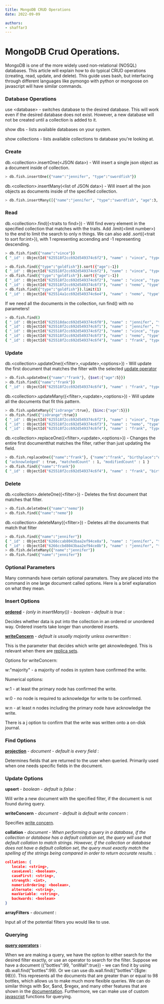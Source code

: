 ```yaml
---
title: MongoDB CRUD Operations
date: 2022-09-09

authors:
- shaffar3
---
```


# MongoDB Crud Operations.
MongoDB is one of the more widely used non-relational (NOSQL) databases. This article will explain how to do typical CRUD operations (creating, read, update, and delete). This guide uses bash, but interfacing through different languages like pymongo with python or mongoose on javascript will have similar commands.

### Database Operations
use \<database\> - switches database to the desired database. This will work even if the desired database does not exist. However, a new database will not be created until a collection is added to it.  

show dbs - lists available databases on your system.

show collections - lists available collections to database you're looking at.

### Create

db.\<collection\>.insertOne(\<JSON data\>) - Will insert a single json object as a document inside of collection. 

```bash
> db.fish.insertOne({"name":"jennifer", "type":"swordfish"})
```

db.\<collection\>.insertMany(\<list of JSON data\>) - Will insert all the json objects as documents inside of the specified collection. 

```bash
> db.fish.insertMany([{"name":"jennifer", "type":"swordfish", "age":3, "isOrange":false, "traits":["pretty chill", "likes anime and hiking"]}, {"name":"vince", "type":"goldfish", "age":28, "isOrange":true, "birthplace":"Long Beach"}, {"name":"nemo", "type":"goldfish", "age":6, "isOrange":true}, {"name":"frank", "type":"generic petco fish", "age":4, "isOrange":true}])
```

### Read

db.\<collection\>.find({<traits to find\>}) - Will find every element in the specified collection that matches with the traits. Add .limit(\<limit number\>) to the end to limit the search to only n things. We can also add .sort({\<trait to sort for:int>}), with 1 representing accending and -1 representing descending.


```bash
> db.fish.find({"name":"vince"})
{ "_id" : ObjectId("625518f2cc692d549374c6f2"), "name" : "vince", "type" : "goldfish", "age" : 28, "isOrange" : true, "birthplace" : "Long Beach" }

> db.fish.find({"type":"goldfish"}).sort({"age":-1})
{ "_id" : ObjectId("625518f2cc692d549374c6f2"), "name" : "vince", "type" : "goldfish", "age" : 28, "isOrange" : true, "birthplace" : "Long Beach" }
> db.fish.find({"type":"goldfish"}).sort({"age":-1})
{ "_id" : ObjectId("625518f2cc692d549374c6f2"), "name" : "vince", "type" : "goldfish", "age" : 28, "isOrange" : true, "birthplace" : "Long Beach" }
{ "_id" : ObjectId("625518f2cc692d549374c6f3"), "name" : "nemo", "type" : "goldfish", "age" : 6, "isOrange" : true }
> db.fish.find({"type":"goldfish"}).limit(1)
{ "_id" : ObjectId("625514a1cc692d549374c6e4"), "name" : "nemo", "type" : "goldfish", "age" : 6 }
```
If we need all the documents in the collection, run find() with no parameters!
```bash
> db.fish.find()
{ "_id" : ObjectId("625518dacc692d549374c6f0"), "name" : "jennifer", "type" : "swordfish" }
{ "_id" : ObjectId("625518f2cc692d549374c6f1"), "name" : "jennifer", "type" : "swordfish", "age" : 3, "isOrange" : false, "traits" : [ "pretty chill", "likes anime and hiking" ] }
{ "_id" : ObjectId("625518f2cc692d549374c6f2"), "name" : "vince", "type" : "goldfish", "age" : 28, "isOrange" : true, "birthplace" : "Long Beach" }
{ "_id" : ObjectId("625518f2cc692d549374c6f3"), "name" : "nemo", "type" : "goldfish", "age" : 6, "isOrange" : true }
{ "_id" : ObjectId("625518f2cc692d549374c6f4"), "name" : "frank", "type" : "generic petco fish", "age" : 4, "isOrange" : true }
```


### Update

db.<collection\>.updateOne({<filter\>,\<update\>,\<options\>}) - Will update the first document that matches the filter with the selected [update operator](https://www.mongodb.com/docs/manual/reference/operator/update/#std-label-update-operators)
```bash
> db.fish.updateOne({"name":"frank"}, {$set:{"age":5}})
> db.fish.find({"name":"frank"})
{ "_id" : ObjectId("625518f2cc692d549374c6f4"), "name" : "frank", "type" : "generic petco fish", "age" : 5, "isOrange" : true }
```
db.<collection\>.updateMany({<filter\>,\<update\>,\<options\>}) - Will update all the documents that fit this pattern. 
```bash
> db.fish.updateMany({"isOrange":true}, {$inc:{"age":5}})
> db.fish.find({"isOrange":true})
{ "_id" : ObjectId("625518f2cc692d549374c6f2"), "name" : "vince", "type" : "goldfish", "age" : 33, "isOrange" : true, "birthplace" : "Long Beach" }
{ "_id" : ObjectId("625518f2cc692d549374c6f3"), "name" : "nemo", "type" : "goldfish", "age" : 11, "isOrange" : true }
{ "_id" : ObjectId("625518f2cc692d549374c6f4"), "name" : "frank", "type" : "generic petco fish", "age" : 10, "isOrange" : true }
```
db.<collection\>.replaceOne({<filter\>,\<update\>,\<options\>}) - Changes the entire first documentthat matches the filter, rather than just updating the field. 
```bash
> db.fish.replaceOne({"name":"frank"}, {"name":"frank", "birthplace":"ocean"})
{ "acknowledged" : true, "matchedCount" : 1, "modifiedCount" : 1 }
> db.fish.find({"name":"frank"})
{ "_id" : ObjectId("625518f2cc692d549374c6f4"), "name" : "frank", "birthplace" : "ocean" }
```

### Delete

db.\<collection\>.deleteOne({<filter\>}) - Deletes the first document that matches that filter. 

```bash
> db.fish.deleteOne({"name":"nemo"})
> db.fish.find({"name":"nemo"})

```
db.\<collection\>.deleteMany({<filter\>}) - Deletes all the documents that match that filter
```bash
> db.fish.find({"name":"jennifer"})
{ "_id" : ObjectId("6266ccab8043baa2ef94ce8a"), "name" : "jennifer", "type" : "swordfish" }
{ "_id" : ObjectId("6266ccbd8043baa2ef94ce8b"), "name" : "jennifer", "type" : "swordfish", "age" : 3, "isOrange" : false, "traits" : [ "pretty chill", "likes anime and hiking" ] }
> db.fish.deleteMany({"name":"jennifer"})
> db.fish.find({"name":"jennifer"})

```

### Optional Parameters
Many commands have certain optional paramaters. They are placed into the command in one large document called options. Here is a brief explanation on what they mean. 
### Insert Options

**[ordered](https://self-learning-java-tutorial.blogspot.com/2021/06/mongodb-ordered-and-unordered-inserts.html)** - *(only in insertMany())* - *boolean* - *default is true* : 

Decides whether data is put into the collection in an ordered or unordered way. Ordered inserts take longer than unordered inserts. 

**[writeConcern](https://www.mongodb.com/docs/manual/reference/write-concern/)** - *default is usually majority unless overwritten* : 

This is the parameter that decides which write get aknowledeged. This is relevant when there are [replica sets](#replica-sets).

Options for writeConcern:

w:"majority" - a majority of nodes in system have confirmed the write.

Numerical options:

w:1 - at least the primary node has confirmed the write.

w:0 - no node is required to acknowledge for write to be confirmed.

w:n - at least n nodes including the primary node have acknowledge the write. 

There is a [j](https://www.mongodb.com/docs/manual/reference/write-concern/#j-option) option to confirm that the write was written onto a on-disk journal. 

### Find Options
**[projection](https://www.mongodb.com/docs/manual/reference/method/db.collection.find/#std-label-method-find-projection)** - *document* - *default is every field* :

Determines fields that are returned to the user when queried. Primarily used when one needs specific fields in the document. 

### Update Options
**upsert** - *boolean* - *default is false* : 

Will write a new document with the specified filter, if the document is not found during query.

**writeConcern** - *document* - *default is default write concern* :

Specifies [write concern](https://www.mongodb.com/docs/manual/reference/write-concern/).

**collation** - *document* - *When performing a query in a database, if the collection or database has a default collation set, the query will use that default collation to match strings. However, if the collection or database does not have a default collation set, the query must exactly match the spelling of the strings being compared in order to return accurate results.* :
```json
collation: {
   locale: <string>,
   caseLevel: <boolean>,
   caseFirst: <string>,
   strength: <int>,
   numericOrdering: <boolean>,
   alternate: <string>,
   maxVariable: <string>,
   backwards: <boolean>
}
```

**arrayFilters** - *document* :

Input all of the potential filters you would like to use. 


### Querying

**[query operators](https://www.mongodb.com/docs/manual/reference/operator/query/#std-label-query-selectors)** :

When we are making a query, we have the option to either search for the desired filter exactly, or use an operator to search for the filter. Suppose we have a document ({"bottles":99, "onWall":true}) - we can find it by using db.wall.find("bottles":99). Or we can use db.wall.find({"bottles":{$gte: 98}}). This represents all the documents that are greater than or equal to 98 bottles, which allows us to make much more flexible queries. We can do similar things with $or, $and, $regex, and many other features that are shown in the [documentation](https://www.mongodb.com/docs/manual/reference/operator/query/#std-label-query-selectors). Furthermore, we can make use of custom [javascript](https://www.mongodb.com/docs/manual/reference/operator/query/where/) functions for querying.  